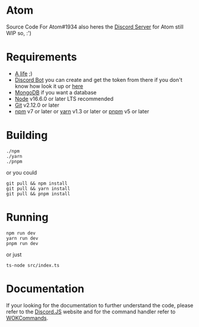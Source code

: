 # Atom

Source Code For Atom#1934 also heres the [Discord Server](https://discord.gg/nT8dSF8Hcx) for Atom still WIP so, :')

# Requirements

- [A life](https://rickrolled.com/) ;)
- [Discord Bot](https://discord.com/developers) you can create and get the token from there if you don't know how look it up or [here](https://www.youtube.com/watch?v=dQw4w9WgXcQ)
- [MongoDB](https://www.mongodb.com/) if you want a database
- [Node](https://nodejs.org/en) v16.6.0 or later LTS recommended
- [Git](https://git-scm.com/downloads) v2.12.0 or later
- [npm](https://www.npmjs.com/) v7 or later or [yarn](https://yarnpkg.com/) v1.3 or later or [pnpm](https://pnpm.js.org/) v5 or later

# Building
```
./npm
./yarn
./pnpm
```
or you could
   
    git pull && npm install
    git pull && yarn install
    git pull && pnpm install

# Running
```
npm run dev
yarn run dev
pnpm run dev
```
or just

`ts-node src/index.ts`

# Documentation

If your looking for the documentation to further understand the code, please refer to the [Discord.JS](https://discord.js.org/#/) website and for the command handler refer to [WOKCommands](https://docs.wornoffkeys.com/).
